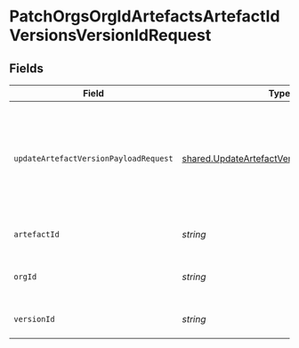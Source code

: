 # PatchOrgsOrgIdArtefactsArtefactIdVersionsVersionIdRequest


## Fields

| Field                                                                                                    | Type                                                                                                     | Required                                                                                                 | Description                                                                                              |
| -------------------------------------------------------------------------------------------------------- | -------------------------------------------------------------------------------------------------------- | -------------------------------------------------------------------------------------------------------- | -------------------------------------------------------------------------------------------------------- |
| `updateArtefactVersionPayloadRequest`                                                                    | [shared.UpdateArtefactVersionPayloadRequest](../../models/shared/updateartefactversionpayloadrequest.md) | :heavy_check_mark:                                                                                       | The Artefact Version Update Request. Only the field `archive` can be updated.<br/><br/>                  |
| `artefactId`                                                                                             | *string*                                                                                                 | :heavy_check_mark:                                                                                       | The Artefact ID.<br/><br/>                                                                               |
| `orgId`                                                                                                  | *string*                                                                                                 | :heavy_check_mark:                                                                                       | The organization ID.<br/><br/>                                                                           |
| `versionId`                                                                                              | *string*                                                                                                 | :heavy_check_mark:                                                                                       | The Version ID.<br/><br/>                                                                                |